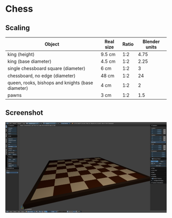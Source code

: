 # Chess

## Scaling

| Object | Real size | Ratio | Blender units |
| --- | --- | --- | --- |
| king (height) | 9.5 cm | 1:2 | 4.75 |
| king (base diameter) | 4.5 cm | 1:2 | 2.25 |
| single chessboard square (diameter) | 6 cm | 1:2 | 3 |
| chessboard, no edge (diameter) | 48 cm | 1:2 | 24 |
| queen, rooks, bishops and knights (base diameter) | 4 cm | 1:2 | 2 |
| pawns | 3 cm | 1:2 | 1.5 |

## Screenshot

![draft chessboard](./screenshots/chessboard.png)

